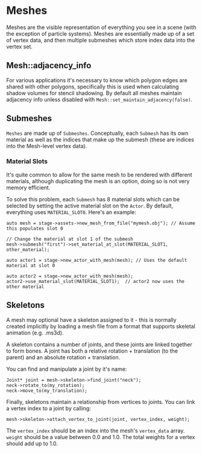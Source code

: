 # Meshes

Meshes are the visible representation of everything you see in a scene (with the exception of particle systems). Meshes are essentially made up of a set of vertex data, and then multiple submeshes which store index data into the vertex set.

## Mesh::adjacency_info

For various applications it's necessary to know which polygon edges are shared with other polygons, specifically this is used when calculating shadow volumes for stencil shadowing. By default all meshes maintain adjacency info unless disabled with `Mesh::set_maintain_adjacency(false)`.

## Submeshes

`Meshes` are made up of `Submeshes`. Conceptually, each `Submesh` has its own material as well as the indices that make up the submesh (these are indices into the Mesh-level vertex data).

### Material Slots

It's quite common to allow for the same mesh to be rendered with different materials, although duplicating the mesh is an option, doing so is not very memory efficient. 

To solve this problem, each `Submesh` has 8 material slots which can be selected by setting the active material slot on the `Actor`. By default, everything uses `MATERIAL_SLOT0`. Here's an example:

```
auto mesh = stage->assets->new_mesh_from_file("mymesh.obj"); // Assume this populates slot 0

// Change the material at slot 1 of the submesh
mesh->submesh("first")->set_material_at_slot(MATERIAL_SLOT1, other_material);

auto actor1 = stage->new_actor_with_mesh(mesh); // Uses the default material at slot 0

auto actor2 = stage->new_actor_with_mesh(mesh);
actor2->use_material_slot(MATERIAL_SLOT1);  // actor2 now uses the other material
```

## Skeletons

A mesh may optional have a skeleton assigned to it - this is normally created implicitly
by loading a mesh file from a format that supports skeletal animation (e.g. .ms3d).

A skeleton contains a number of joints, and these joints are linked together to form
bones. A joint has both a relative rotation + translation (to the parent) and an absolute
rotation + translation. 

You can find and manipulate a joint by it's name:

```
Joint* joint = mesh->skeleton->find_joint("neck");
neck->rotate_to(my_rotation);
neck->move_to(my_translation);
```

Finally, skeletons maintain a relationship from vertices to joints. You can link
a vertex index to a joint by calling:

```
mesh->skeleton->attach_vertex_to_joint(joint, vertex_index, weight);
```

The `vertex_index` should be an index into the mesh's `vertex_data` array. `weight`
should be a value between 0.0 and 1.0. The total weights for a vertex should add up
to 1.0.
